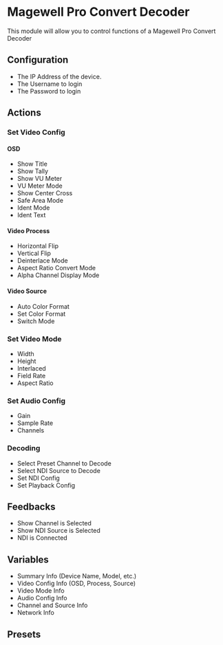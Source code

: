 # Magewell Pro Convert Decoder

This module will allow you to control functions of a Magewell Pro Convert Decoder

## Configuration
* The IP Address of the device.
* The Username to login
* The Password to login

## Actions

### Set Video Config

#### OSD
* Show Title
* Show Tally
* Show VU Meter
* VU Meter Mode
* Show Center Cross
* Safe Area Mode
* Ident Mode
* Ident Text

#### Video Process
* Horizontal Flip
* Vertical Flip
* Deinterlace Mode
* Aspect Ratio Convert Mode
* Alpha Channel Display Mode

#### Video Source
* Auto Color Format
* Set Color Format
* Switch Mode

### Set Video Mode
* Width
* Height
* Interlaced
* Field Rate
* Aspect Ratio


### Set Audio Config
* Gain
* Sample Rate
* Channels

### Decoding
* Select Preset Channel to Decode
* Select NDI Source to Decode
* Set NDI Config
* Set Playback Config

## Feedbacks
* Show Channel is Selected
* Show NDI Source is Selected
* NDI is Connected

## Variables
* Summary Info (Device Name, Model, etc.)
* Video Config Info (OSD, Process, Source)
* Video Mode Info
* Audio Config Info
* Channel and Source Info
* Network Info

## Presets